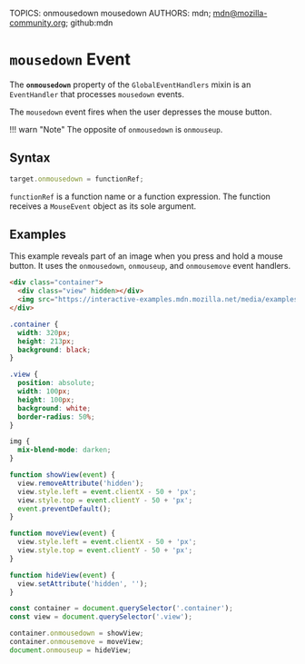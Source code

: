 TOPICS: onmousedown
        mousedown
AUTHORS: mdn; mdn@mozilla-community.org; github:mdn

# `mousedown` Event

The **`onmousedown`** property of the `GlobalEventHandlers` mixin is an `EventHandler` that
processes `mousedown` events.

The `mousedown` event fires when the user depresses the mouse button.

!!! warn "Note"
    The opposite of `onmousedown` is `onmouseup`.

## Syntax

```javascript
target.onmousedown = functionRef;
```

`functionRef` is a function name or a function expression. The function receives a `MouseEvent`
object as its sole argument.

## Examples

This example reveals part of an image when you press and hold a mouse button. It uses the
`onmousedown`, `onmouseup`, and `onmousemove` event handlers.

```html
<div class="container">
  <div class="view" hidden></div>
  <img src="https://interactive-examples.mdn.mozilla.net/media/examples/gecko-320-213.jpg">
</div>
```

```css
.container {
  width: 320px;
  height: 213px;
  background: black;
}

.view {
  position: absolute;
  width: 100px;
  height: 100px;
  background: white;
  border-radius: 50%;
}

img {
  mix-blend-mode: darken;
}
```

```javascript
function showView(event) {
  view.removeAttribute('hidden');
  view.style.left = event.clientX - 50 + 'px';
  view.style.top = event.clientY - 50 + 'px';
  event.preventDefault();
}

function moveView(event) {
  view.style.left = event.clientX - 50 + 'px';
  view.style.top = event.clientY - 50 + 'px';
}

function hideView(event) {
  view.setAttribute('hidden', '');
}

const container = document.querySelector('.container');
const view = document.querySelector('.view');

container.onmousedown = showView;
container.onmousemove = moveView;
document.onmouseup = hideView;
```
